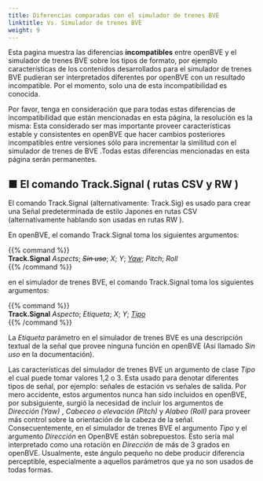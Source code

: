 ```yaml
---
title: Diferencias comparadas con el simulador de trenes BVE
linktitle: Vs. Simulador de trenes BVE
weight: 9
---
```


Esta pagina muestra las diferencias **incompatibles** entre openBVE y el simulador de trenes BVE sobre los tipos de formato, por ejemplo características de los contenidos desarrollados para el simulador de trenes BVE pudieran ser interpretados diferentes por openBVE con un resultado incompatible. Por el momento, solo una de esta incompatibilidad es conocida.

Por favor, tenga en consideración que para todas estas diferencias de incompatibilidad que están mencionadas en esta página, la resolución es la misma: Esta considerado ser mas importante proveer características estable y consistentes en openBVE que hacer cambios posteriores incompatibles entre versiones sólo para incrementar la similitud con el simulador de trenes de BVE .Todas estas diferencias mencionadas en esta página serán permanentes.

## ■ El comando Track.Signal  ( rutas CSV y RW )

El comando Track.Signal  (alternativamente: Track.Sig) es usado para crear una Señal predeterminada de estilo Japones en rutas CSV (alternativamente hablando son usadas en rutas RW ).

En openBVE, el comando Track.Signal toma los siguientes argumentos:

{{% command %}}  
**Track.Signal** *Aspects*; *~~Sin uso~~*; *X*; *Y*; <u>*Yaw*</u>; *Pitch*; *Roll*  
{{% /command %}}

en el simulador de trenes BVE, el comando Track.Signal toma los siguientes argumentos:

{{% command %}}  
**Track.Signal** *Aspecto*; *Etiqueta*; *X*; *Y*; <u>*Tipo*</u>  
{{% /command %}}

La *Etiqueta* parámetro en el simulador de trenes BVE es una descripción textual de la señal que provee ninguna función en openBVE (Así llamado *Sin uso* en la documentación).

Las características del simulador de trenes BVE un argumento de clase *Tipo* el cual puede tomar valores 1,2 o 3. Esta usado para denotar diferentes tipos de señal, por ejemplo: señales de estación vs señales de salida. Por mero accidente, estos argumentos nunca han sido incluidos en openBVE, por subsiguiente, surgió la necesidad de incluir los argumentos de *Dirección (Yaw)* , *Cabeceo o elevación (Pitch)* y *Alabeo (Roll)* para proveer más control sobre la orientación de la cabeza de la señal. Consecuentemente, en el simulador de trenes BVE el argumento *Tipo* y el argumento *Dirección* en OpenBVE están sobrepuestos. Esto sería mal interpretado como una rotación en *Dirección* de más de 3 grados en openBVE. Usualmente, este ángulo pequeño no debe producir diferencia perceptible, especialmente a aquellos parámetros que ya no son usados de todas formas. 
